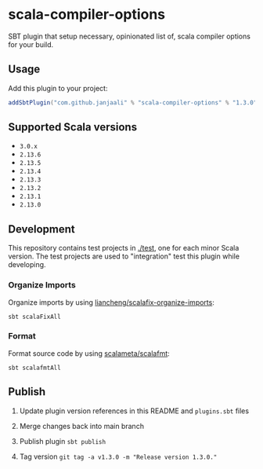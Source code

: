 # scala-compiler-options

SBT plugin that setup necessary, opinionated list of, scala compiler options for your build.

## Usage

Add this plugin to your project:

```sbt
addSbtPlugin("com.github.janjaali" % "scala-compiler-options" % "1.3.0")
```

## Supported Scala versions

* `3.0.x`
* `2.13.6`
* `2.13.5`
* `2.13.4`
* `2.13.3`
* `2.13.2`
* `2.13.1`
* `2.13.0`

## Development

This repository contains test projects in [./test](./test), one for each minor Scala version. The test projects are used to "integration" test this plugin while developing.

### Organize Imports

Organize imports by using [liancheng/scalafix-organize-imports](https://github.com/liancheng/scalafix-organize-imports):

```shell
sbt scalaFixAll
```

### Format

Format source code by using [scalameta/scalafmt](https://github.com/scalameta/scalafmt):

```shell
sbt scalafmtAll
```

## Publish

1. Update plugin version references in this README and `plugins.sbt` files

2. Merge changes back into main branch

3. Publish plugin `sbt publish`

4. Tag version `git tag -a v1.3.0 -m "Release version 1.3.0."`
